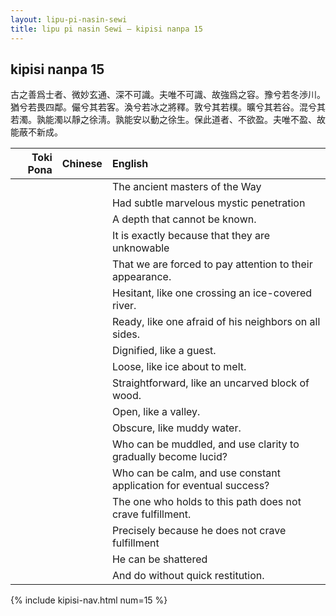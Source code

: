 ```yaml
---
layout: lipu-pi-nasin-sewi
title: lipu pi nasin Sewi — kipisi nanpa 15
---
```


## kipisi nanpa 15

古之善爲士者、微妙玄通、深不可識。夫唯不可識、故強爲之容。豫兮若冬渉川。猶兮若畏四鄰。儼兮其若客。渙兮若冰之將釋。敦兮其若樸。曠兮其若谷。混兮其若濁。孰能濁以靜之徐淸。孰能安以動之徐生。保此道者、不欲盈。夫唯不盈、故能蔽不新成。

| Toki Pona | Chinese | English
|-:|:-:|:-
|  |  | The ancient masters of the Way
|  |  | Had subtle marvelous mystic penetration
|  |  | A depth that cannot be known.
|  |  | It is exactly because that they are unknowable
|  |  | That we are forced to pay attention to their appearance.
|  |  | Hesitant, like one crossing an ice-covered river.
|  |  | Ready, like one afraid of his neighbors on all sides.
|  |  | Dignified, like a guest.
|  |  | Loose, like ice about to melt.
|  |  | Straightforward, like an uncarved block of wood.
|  |  | Open, like a valley.
|  |  | Obscure, like muddy water.
|  |  | Who can be muddled, and use clarity to gradually become lucid?
|  |  | Who can be calm, and use constant application for eventual success?
|  |  | The one who holds to this path does not crave fulfillment.
|  |  | Precisely because he does not crave fulfillment
|  |  | He can be shattered
|  |  | And do without quick restitution.

{% include kipisi-nav.html num=15 %}
